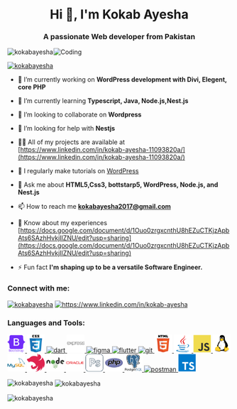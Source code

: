 <h1 align="center">Hi 👋, I'm Kokab Ayesha</h1>
<h3 align="center">A passionate Web developer from Pakistan</h3>
<img align="right" alt="Coding" width="400" src="https://user-images.githubusercontent.com/59734313/157189039-c09b3e38-9f42-42c0-ab54-14f1574190a7.gif">

<p align="left"> <img src="https://komarev.com/ghpvc/?username=kokabayesha&label=Profile%20views&color=0e75b6&style=flat" alt="kokabayesha" /> </p>

<p align="left"> <a href="https://twitter.com/kokabayesha" target="blank"><img src="https://img.shields.io/twitter/follow/kokabayesha?logo=twitter&style=for-the-badge" alt="kokabayesha" /></a> </p>

- 🔭 I’m currently working on **WordPress development with Divi, Elegent, core PHP**

- 🌱 I’m currently learning **Typescript, Java, Node.js,Nest.js**

- 👯 I’m looking to collaborate on **Wordpress**

- 🤝 I’m looking for help with **Nestjs**

- 👨‍💻 All of my projects are available at [https://www.linkedin.com/in/kokab-ayesha-11093820a/](https://www.linkedin.com/in/kokab-ayesha-11093820a/)

- 📝 I regularly make tutorials on [WordPress](WordPress)

- 💬 Ask me about **HTML5,Css3, bottstarp5, WordPress, Node.js, and Nest.js**

- 📫 How to reach me **kokabayesha2017@gmail.com**

- 📄 Know about my experiences [https://docs.google.com/document/d/1Ouo0zrgxcnthU8hEZuCTKjzApbAts6SAzhHvkjIIZNU/edit?usp=sharing](https://docs.google.com/document/d/1Ouo0zrgxcnthU8hEZuCTKjzApbAts6SAzhHvkjIIZNU/edit?usp=sharing)

- ⚡ Fun fact **I'm shaping up to be a versatile Software Engineer.**

<h3 align="left">Connect with me:</h3>
<p align="left">
<a href="https://twitter.com/kokabayesha" target="blank"><img align="center" src="https://raw.githubusercontent.com/rahuldkjain/github-profile-readme-generator/master/src/images/icons/Social/twitter.svg" alt="kokabayesha" height="30" width="40" /></a>
<a href="https://linkedin.com/in/https://www.linkedin.com/in/kokab-ayesha" target="blank"><img align="center" src="https://raw.githubusercontent.com/rahuldkjain/github-profile-readme-generator/master/src/images/icons/Social/linked-in-alt.svg" alt="https://www.linkedin.com/in/kokab-ayesha" height="30" width="40" /></a>
</p>

<h3 align="left">Languages and Tools:</h3>
<p align="left"> <a href="https://getbootstrap.com" target="_blank" rel="noreferrer"> <img src="https://raw.githubusercontent.com/devicons/devicon/master/icons/bootstrap/bootstrap-plain-wordmark.svg" alt="bootstrap" width="40" height="40"/> </a> <a href="https://www.w3schools.com/css/" target="_blank" rel="noreferrer"> <img src="https://raw.githubusercontent.com/devicons/devicon/master/icons/css3/css3-original-wordmark.svg" alt="css3" width="40" height="40"/> </a> <a href="https://dart.dev" target="_blank" rel="noreferrer"> <img src="https://www.vectorlogo.zone/logos/dartlang/dartlang-icon.svg" alt="dart" width="40" height="40"/> </a> <a href="https://expressjs.com" target="_blank" rel="noreferrer"> <img src="https://raw.githubusercontent.com/devicons/devicon/master/icons/express/express-original-wordmark.svg" alt="express" width="40" height="40"/> </a> <a href="https://www.figma.com/" target="_blank" rel="noreferrer"> <img src="https://www.vectorlogo.zone/logos/figma/figma-icon.svg" alt="figma" width="40" height="40"/> </a> <a href="https://flutter.dev" target="_blank" rel="noreferrer"> <img src="https://www.vectorlogo.zone/logos/flutterio/flutterio-icon.svg" alt="flutter" width="40" height="40"/> </a> <a href="https://git-scm.com/" target="_blank" rel="noreferrer"> <img src="https://www.vectorlogo.zone/logos/git-scm/git-scm-icon.svg" alt="git" width="40" height="40"/> </a> <a href="https://www.w3.org/html/" target="_blank" rel="noreferrer"> <img src="https://raw.githubusercontent.com/devicons/devicon/master/icons/html5/html5-original-wordmark.svg" alt="html5" width="40" height="40"/> </a> <a href="https://www.java.com" target="_blank" rel="noreferrer"> <img src="https://raw.githubusercontent.com/devicons/devicon/master/icons/java/java-original.svg" alt="java" width="40" height="40"/> </a> <a href="https://developer.mozilla.org/en-US/docs/Web/JavaScript" target="_blank" rel="noreferrer"> <img src="https://raw.githubusercontent.com/devicons/devicon/master/icons/javascript/javascript-original.svg" alt="javascript" width="40" height="40"/> </a> <a href="https://www.linux.org/" target="_blank" rel="noreferrer"> <img src="https://raw.githubusercontent.com/devicons/devicon/master/icons/linux/linux-original.svg" alt="linux" width="40" height="40"/> </a> <a href="https://www.mysql.com/" target="_blank" rel="noreferrer"> <img src="https://raw.githubusercontent.com/devicons/devicon/master/icons/mysql/mysql-original-wordmark.svg" alt="mysql" width="40" height="40"/> </a> <a href="https://nestjs.com/" target="_blank" rel="noreferrer"> <img src="https://raw.githubusercontent.com/devicons/devicon/master/icons/nestjs/nestjs-plain.svg" alt="nestjs" width="40" height="40"/> </a> <a href="https://nodejs.org" target="_blank" rel="noreferrer"> <img src="https://raw.githubusercontent.com/devicons/devicon/master/icons/nodejs/nodejs-original-wordmark.svg" alt="nodejs" width="40" height="40"/> </a> <a href="https://www.oracle.com/" target="_blank" rel="noreferrer"> <img src="https://raw.githubusercontent.com/devicons/devicon/master/icons/oracle/oracle-original.svg" alt="oracle" width="40" height="40"/> </a> <a href="https://www.photoshop.com/en" target="_blank" rel="noreferrer"> <img src="https://raw.githubusercontent.com/devicons/devicon/master/icons/photoshop/photoshop-line.svg" alt="photoshop" width="40" height="40"/> </a> <a href="https://www.php.net" target="_blank" rel="noreferrer"> <img src="https://raw.githubusercontent.com/devicons/devicon/master/icons/php/php-original.svg" alt="php" width="40" height="40"/> </a> <a href="https://www.postgresql.org" target="_blank" rel="noreferrer"> <img src="https://raw.githubusercontent.com/devicons/devicon/master/icons/postgresql/postgresql-original-wordmark.svg" alt="postgresql" width="40" height="40"/> </a> <a href="https://postman.com" target="_blank" rel="noreferrer"> <img src="https://www.vectorlogo.zone/logos/getpostman/getpostman-icon.svg" alt="postman" width="40" height="40"/> </a> <a href="https://www.typescriptlang.org/" target="_blank" rel="noreferrer"> <img src="https://raw.githubusercontent.com/devicons/devicon/master/icons/typescript/typescript-original.svg" alt="typescript" width="40" height="40"/> </a> </p>

<p><img align="left" src="https://github-readme-stats.vercel.app/api/top-langs?username=kokabayesha&show_icons=true&locale=en&layout=compact" alt="kokabayesha" /></p>

<p>&nbsp;<img align="center" src="https://github-readme-stats.vercel.app/api?username=kokabayesha&show_icons=true&locale=en" alt="kokabayesha" /></p>

<p><img align="center" src="https://github-readme-streak-stats.herokuapp.com/?user=kokabayesha&" alt="kokabayesha" /></p>
